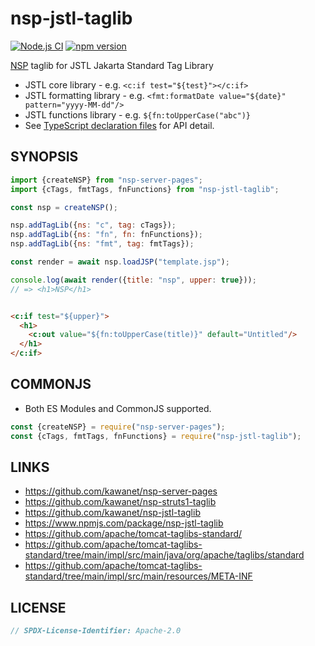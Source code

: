 # nsp-jstl-taglib

[![Node.js CI](https://github.com/kawanet/nsp-jstl-taglib/workflows/Node.js%20CI/badge.svg?branch=main)](https://github.com/kawanet/nsp-jstl-taglib/actions/)
[![npm version](https://img.shields.io/npm/v/nsp-jstl-taglib)](https://www.npmjs.com/package/nsp-jstl-taglib)

[NSP](https://github.com/kawanet/nsp-server-pages) taglib for JSTL Jakarta Standard Tag Library

- JSTL core library - e.g. `<c:if test="${test}"></c:if>`
- JSTL formatting library - e.g. `<fmt:formatDate value="${date}" pattern="yyyy-MM-dd"/>`
- JSTL functions library - e.g. `${fn:toUpperCase("abc")}`
- See [TypeScript declaration files](https://github.com/kawanet/nsp-jstl-taglib/blob/main/types/) for API detail.

## SYNOPSIS

```js
import {createNSP} from "nsp-server-pages";
import {cTags, fmtTags, fnFunctions} from "nsp-jstl-taglib";

const nsp = createNSP();

nsp.addTagLib({ns: "c", tag: cTags});
nsp.addTagLib({ns: "fn", fn: fnFunctions});
nsp.addTagLib({ns: "fmt", tag: fmtTags});

const render = await nsp.loadJSP("template.jsp");

console.log(await render({title: "nsp", upper: true}));
// => <h1>NSP</h1>
```

```html

<c:if test="${upper}">
  <h1>
    <c:out value="${fn:toUpperCase(title)}" default="Untitled"/>
  </h1>
</c:if>
```

## COMMONJS

- Both ES Modules and CommonJS supported.

```js
const {createNSP} = require("nsp-server-pages");
const {cTags, fmtTags, fnFunctions} = require("nsp-jstl-taglib");
```

## LINKS

- https://github.com/kawanet/nsp-server-pages
- https://github.com/kawanet/nsp-struts1-taglib
- https://github.com/kawanet/nsp-jstl-taglib
- https://www.npmjs.com/package/nsp-jstl-taglib
- https://github.com/apache/tomcat-taglibs-standard/
- https://github.com/apache/tomcat-taglibs-standard/tree/main/impl/src/main/java/org/apache/taglibs/standard
- https://github.com/apache/tomcat-taglibs-standard/tree/main/impl/src/main/resources/META-INF

## LICENSE

```js
// SPDX-License-Identifier: Apache-2.0
```
